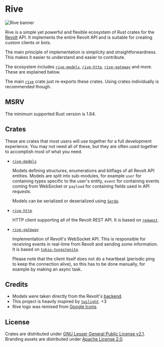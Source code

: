 # Rive

![Rive banner](https://codeberg.org/rive/rive/raw/branch/main/assets/rive_banner.png)

Rive is a simple yet powerful and flexible ecosystem of Rust crates for the [Revolt](https://revolt.chat) API. It implements the entire Revolt API and is suitable for creating custom clients or bots.

The main principle of implementation is simplicity and straightforwardness. This makes it easier to understand and easier to contribute.

The ecosystem includes [`rive-models`](https://crates.io/crates/rive-models), [`rive-http`](https://crates.io/crates/rive-http), [`rive-gateway`](https://crates.io/crates/rive-gateway) and more. These are explained below.

The main [`rive`](https://crates.io/crates/rive) crate just re-exports these crates. Using crates individually is recommended though.

## MSRV

The minimum supported Rust version is 1.64.

## Crates

These are crates that most users will use together for a full development experience. You may not need all of these, but they are often used together to accomplish most of what you need.

- [`rive-models`](https://crates.io/crates/rive-models)

    Models defining structures, enumerations and bitflags of all Revolt API entities. Models are split into sub-modules, for example `user` for containing types specific to the user's entity, `event` for containing events coming from WebSocket or `payload` for containing fields used in API requests.

    Models can be serialized or deserialized using [`Serde`](https://serde.rs).

- [`rive-http`](https://crates.io/crates/rive-http)

    HTTP client supporting all of the Revolt REST API. It is based on [`reqwest`](https://docs.rs/reqwest/).

- [`rive-gateway`](https://crates.io/crates/rive-gateway)

    Implementation of Revolt's WebSocket API. This is responsible for receiving events in real-time from Revolt and sending *some* information. It is based on [`tokio-tungstenite`](https://docs.rs/tokio-tungstenite).

    Please note that the client itself does not do a heartbeat (periodic ping to keep the connection alive), so this has to be done manually, for example by making an async task.

## Credits

- Models were taken directly from the Revolt's [backend](https://github.com/revoltchat/backend).
- This project is heavily inspired by [`twilight`](https://github.com/twilight-rs/twilight/). <3
- Rive logo was remixed from [Google Icons](https://fonts.google.com/icons).

## License
Crates are distributed under [GNU Lesser General Public License v2.1](https://codeberg.org/rive/rive/src/branch/main/LICENSE). Branding assets are distributed under [Apache License 2.0](https://codeberg.org/rive/rive/src/branch/main/assets/LICENSE).
